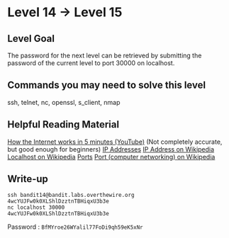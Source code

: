 # Level 14 → Level 15

## Level Goal

The password for the next level can be retrieved by submitting the password of the current level to port 30000 on localhost.

## Commands you may need to solve this level

ssh, telnet, nc, openssl, s_client, nmap

## Helpful Reading Material

[How the Internet works in 5 minutes (YouTube)](https://www.youtube.com/watch?v=7_LPdttKXPc) (Not completely accurate, but good enough for beginners)
[IP Addresses](http://computer.howstuffworks.com/web-server5.htm)
[IP Address on Wikipedia](http://en.wikipedia.org/wiki/IP_address)
[Localhost on Wikipedia](http://en.wikipedia.org/wiki/Localhost)
[Ports](http://computer.howstuffworks.com/web-server8.htm)
[Port (computer networking) on Wikipedia](http://en.wikipedia.org/wiki/Port_(computer_networking))

## Write-up

```
ssh bandit14@bandit.labs.overthewire.org
4wcYUJFw0k0XLShlDzztnTBHiqxU3b3e
nc localhost 30000
4wcYUJFw0k0XLShlDzztnTBHiqxU3b3e
```
Password : `BfMYroe26WYalil77FoDi9qh59eK5xNr`